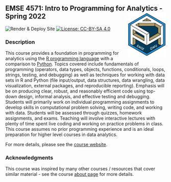 
<!-- README.md is generated from README.Rmd. Please edit that file -->

## EMSE 4571: Intro to Programming for Analytics - Spring 2022 <a href='https://github.com/emse-p4a-gwu/2022-Spring'><img src='images/p4a_hex_sticker.png' align="right" height="139"/></a>

<!-- badges: start -->

![Render & Deploy
Site](https://github.com/emse-p4a-gwu/2022-Spring/workflows/Render%20&%20Deploy%20Site/badge.svg)
[![License:
CC-BY-SA 4.0](https://img.shields.io/badge/License-CC%20BY--SA-lightgrey)](https://creativecommons.org/licenses/by-sa/4.0/)
<!-- badges: end -->

### Description

This course provides a foundation in programming for analytics using the
[R programming language](https://www.r-project.org/) with a comparison
to [Python](https://www.python.org/). Topics covered include
fundamentals of programming (operators, data types, objects, functions,
conditionals, loops, strings, testing, and debugging) as well as
techniques for working with data sets in R and Python (file
input/output, data structures, data wrangling, data visualization,
external packages, and reproducible reporting). Emphasis will be on
producing clear, robust, and reasonably efficient code using top-down
design, informal analysis, and effective testing and debugging. Students
will primarily work on individual programming assignments to develop
skills in computational problem solving, writing code, and working with
data. Students will be assessed through quizzes, homework assignments,
and exams. Teaching will involve interactive lectures with plenty of
time spent live coding and working on practice problems in class. This
course assumes no prior programming experience and is an ideal
preparation for higher level courses in data analytics.

For more details, please see the [course
website](http://p4a.seas.gwu.edu/2022-Spring/).

### Acknowledgments

This course was inspired by many other courses / resources that cover
similar material - see the course [about
page](http://p4a.seas.gwu.edu/2022-Spring/about.html) for more details.

